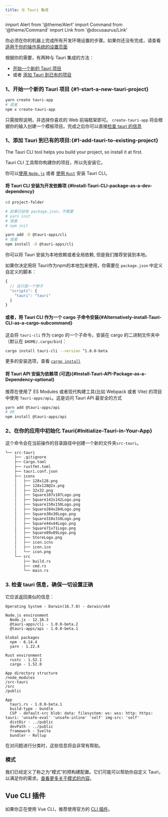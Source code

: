 ```yaml
---
title: 与 Tauri 集成
---
```


import Alert from '@theme/Alert'
import Command from '@theme/Command'
import Link from '@docusaurus/Link'

<Alert title="Please note" type="warning" icon="alert">
  你必须在你的机器上完成所有开发环境设置的步骤。如果你还没有完成，请查看  <a href="/docs/getting-started/intro#setting-up-your-environment"> 适用于你的操作系统的设置页面</a>
</Alert>

根据你的需要，有两种与 Tauri 集成的方法：

- [开始一个新的 Tauri 项目](#1-start-a-new-tauri-project)
- 或者 [添加 Tauri 到已有的项目](#1-add-tauri-to-existing-project)

### 1、开始一个新的 Tauri 项目 {#1-start-a-new-tauri-project}

```bash
yarn create tauri-app
# 或者
npm x create-tauri-app
```

只需按照说明，并选择你喜欢的 Web 前端框架即可。 `create-tauri-app` 将会根据你的输入创建一个模板项目。完成之后你可以直接[检查 tauri 的信息](#3-check-tauri-info-to-make-sure-everything-is-set-up-properly)

### 1、添加 Tauri 到已有的项目:{#1-add-tauri-to-existing-project}

The Tauri CLI tool helps you build your project, so install it at first.

Tauri CLI 工具帮你构建你的项目，所以先安装它。

你可以[使用 `Node.js`](#Install-Tauri-CLI-package-as-a-dev-dependency) 或者 [使用 `Rust`](#Alternatively-install-Tauri-CLI-as-a-cargo-subcommand) 安装 Tauri CLI。

#### 将 Tauri CLI 安装为开发依赖项 {#Install-Tauri-CLI-package-as-a-dev-dependency}

```bash
cd project-folder

# 如果已经有 package.json，不需要
# yarn init
# 或者
# npm init

yarn add -D @tauri-apps/cli
# 或者
npm install -D @tauri-apps/cli
```

<Alert title="Note">
  你可以将 Tauri 安装为本地依赖或者全局依赖, 但是我们推荐安装到本地。
</Alert>

如果你决定用将 Tauri作为npm的本地包来使用，你需要在 `package.json` 中定义自定义的脚本：

```js title=package.json
{
  // 这只是一个例子
  "scripts": {
    "tauri": "tauri"
  }
}
```

#### 或者，将 Tauri CLI 作为一个 cargo 子命令安装{#Alternatively-install-Tauri-CLI-as-a-cargo-subcommand}

这会将 `tauri-cli` 作为 cargo 的一个子命令，安装在 cargo 的二进制文件夹中（默认在 `$HOME/.cargo/bin`)：

```bash
cargo install tauri-cli --version ^1.0.0-beta
```

更多的安装选项，查看 [`cargo install`](https://doc.rust-lang.org/cargo/commands/cargo-install.html#description)

#### 将 Tauri API 安装为依赖项 (可选){#Install-Tauri-API-Package-as-a-Dependency-optional}

推荐在使用了 ES Modules 或者现代构建工具(比如 Webpack 或者 Vite) 的项目中使用 `Tauri-apps/api`。这是访问 Tauri API 最安全的方式 

```bash
yarn add @tauri-apps/api
# OR
npm install @tauri-apps/api
```

### 2、在你的应用中初始化 Tauri{#Initialize-Tauri-in-Your-App}

<Command name="init" />

这个命令会在当前操作的目录路径中创建一个新的文件夹`src-tauri`。

```sh
└── src-tauri
    ├── .gitignore
    ├── Cargo.toml
    ├── rustfmt.toml
    ├── tauri.conf.json
    ├── icons
    │   ├── 128x128.png
    │   ├── 128x128@2x.png
    │   ├── 32x32.png
    │   ├── Square107x107Logo.png
    │   ├── Square142x142Logo.png
    │   ├── Square150x150Logo.png
    │   ├── Square284x284Logo.png
    │   ├── Square30x30Logo.png
    │   ├── Square310x310Logo.png
    │   ├── Square44x44Logo.png
    │   ├── Square71x71Logo.png
    │   ├── Square89x89Logo.png
    │   ├── StoreLogo.png
    │   ├── icon.icns
    │   ├── icon.ico
    │   └── icon.png
    └── src
        ├── build.rs
        ├── cmd.rs
        └── main.rs
```

### 3. 检查 tauri 信息，确保一切设置正确

<Command name="info" />

它应该返回类似的信息：

```
Operating System - Darwin(16.7.0) - darwin/x64

Node.js environment
  Node.js - 12.16.3
  @tauri-apps/cli - 1.0.0-beta.2
  @tauri-apps/api - 1.0.0-beta.1

Global packages
  npm - 6.14.4
  yarn - 1.22.4

Rust environment
  rustc - 1.52.1
  cargo - 1.52.0

App directory structure
/node_modules
/src-tauri
/src
/public

App
  tauri.rs - 1.0.0-beta.1
  build-type - bundle
  CSP - default-src blob: data: filesystem: ws: wss: http: https: tauri: 'unsafe-eval' 'unsafe-inline' 'self' img-src: 'self'
  distDir - ../public
  devPath - ../public
  framework - Svelte
  bundler - Rollup
```

在对问题进行分类时，这些信息将会非常有帮助。

### 模式

我们已经定义了称之为“模式”的预构建配置。它们可能可以帮助你自定义 Tauri，以满足你的需求。[查看更多关于模式的内容](/docs/usage/patterns/about-patterns)。

## Vue CLI 插件

如果你正在使用 Vue CLI，推荐使用官方的 [CLI 插件](https://github.com/tauri-apps/vue-cli-plugin-tauri)。
